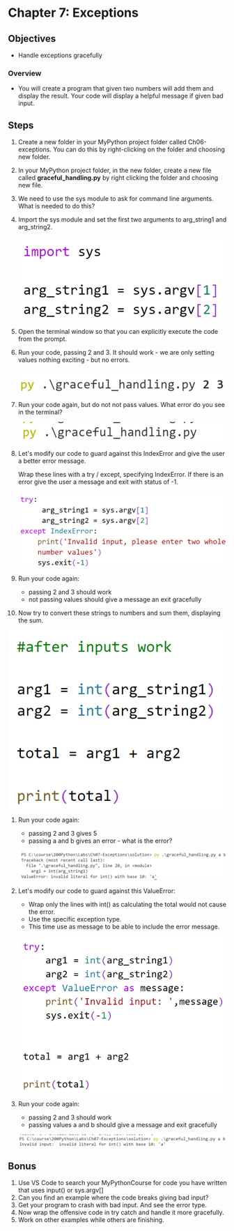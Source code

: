# Chapter 7: Exceptions

## Objectives

* Handle exceptions gracefully

### Overview

* You will create a program that given two numbers will add them and display the result. Your code will display a helpful message if given bad input.
   
## Steps

1. Create a new folder in your MyPython project folder called Ch06-exceptions. You can do this by right-clicking on the folder and choosing new folder.

2. In your MyPython project folder, in the new folder, create a new file called **graceful_handling.py** by right clicking the folder and choosing new file.
   
3. We need to use the sys module to ask for command line arguments. What is needed to do this?
   
4. Import the sys module and set the first two arguments to arg_string1 and arg_string2.

    ![exception args](screenshots/1-first-two.png)

1. Open the terminal window so that you can explicitly execute the code from the prompt. 
   
1. Run your code, passing 2 and 3.  It should work - we are only setting values nothing exciting - but no errors.

    ![exception-ss](screenshots/1-pass-2-3.png)

2. Run your code again, but do not not pass values. What error do you see in the terminal? 

    ![exception-ss](screenshots/1-pass-nothing.png)

3.  Let's modify our code to guard against this IndexError and give the user a better error message. 

    Wrap these lines with a try / except, specifying IndexError. If there is an error give the user a message and exit with status of -1. 

    ![exception-ss](screenshots/1-try-catch.png)
    
   
4. Run your code again: 
   * passing 2 and 3 should work
   * not passing values should give a message an exit gracefully

5. Now try to convert these strings to numbers and sum them, displaying the sum.

 ![exception-ss](screenshots/1-add-numbers.png)
   

1. Run your code again: 
   * passing 2 and 3 gives 5
   * passing a and b gives an error - what is the error?

    ![exception-ss](screenshots/1-a-b-bad.png)

3.  Let's modify our code to guard against this ValueError:
    * Wrap only the lines with int() as calculating the total would not cause the error. 
    * Use the specific exception type.
    * This time use as message to be able to include the error message.

    ![exception-ss](screenshots/1-catch-value.png)

4. Run your code again:
   * passing 2 and 3 should work
   * passing values a and b should give a message and exit gracefully

    ![exception-ss](screenshots/1-graceful-a-b.png)


## Bonus


1. Use VS Code to search your MyPythonCourse for code you have written that uses input() or sys.argv[]
2. Can you find an example where the code breaks giving bad input? 
3. Get your program to crash with bad input. And see the error type.
4. Now wrap the offensive code in try catch and handle it more gracefully.
5. Work on other examples while others are finishing.